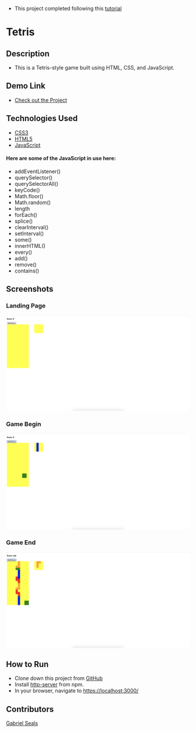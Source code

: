 * This project completed following this [tutorial](https://youtu.be/rAUn1Lom6dw)

# Tetris

## Description

* This is a Tetris-style game built using HTML, CSS, and JavaScript.

## Demo Link

* [Check out the Project](https://tetris-106fa.firebaseapp.com)

## Technologies Used

* [CSS3](https://www.w3.org/Style/CSS/Overview.en.html)
* [HTML5](https://html.spec.whatwg.org/multipage/)
* [JavaScript](https://www.javascript.com/)

#### Here are some of the JavaScript in use here:

* addEventListener()
* querySelector()
* querySelectorAll()
* keyCode()
* Math.floor()
* Math.random()
* length
* forEach()
* splice()
* clearInterval()
* setInterval()
* some()
* innerHTML()
* every()
* add()
* remove()
* contains()

## Screenshots

### Landing Page
![Landing Page](https://raw.githubusercontent.com/gseals/basic-tetris/master/screenshots/LandingPage.png)

### Game Begin
![Game Begin](https://raw.githubusercontent.com/gseals/basic-tetris/master/screenshots/GameBegin.png)

### Game End
![Game End](https://raw.githubusercontent.com/gseals/basic-tetris/master/screenshots/GameEnd.png)

## How to Run

* Clone down this project from [GitHub](https://github.com/gseals/basic-tetris)
* Install [http-server](https://www.npmjs.com/package/http-server) from npm.
* In your browser, navigate to [https://localhost:3000/](https://localhost:3000/)

## Contributors

[Gabriel Seals](https://github.com/gseals)
